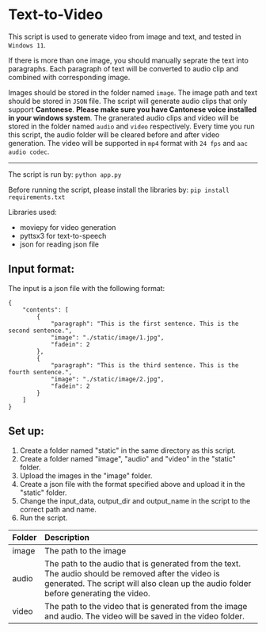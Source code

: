 # Text-to-Video
This script is used to generate video from image and text, and tested in `Windows 11`.

If there is more than one image, you should manually seprate the text into paragraphs. Each paragraph of text will be converted to audio clip and combined with corresponding image.

Images should be stored in the folder named `image`. The image path and text should be stored in `JSON` file. The script will generate audio clips that only support **Cantonese**. **Please make sure you have Cantonese voice installed in your windows system**. The granerated audio clips and video will be stored in the folder named `audio` and `video` respectively. Every time you run this script, the audio folder will be cleared before and after video generation. The video will be supported in `mp4` format with `24 fps` and `aac audio codec`.

***
The script is run by: `python app.py`

Before running the script, please install the libraries by: `pip install requirements.txt`

Libraries used:
* moviepy for video generation
* pyttsx3 for text-to-speech
* json for reading json file

## **Input format**:
The input is a json file with the following format:
```
{
    "contents": [
        {
            "paragraph": "This is the first sentence. This is the second sentence.",
            "image": "./static/image/1.jpg",
            "fadein": 2
        },
        {
            "paragraph": "This is the third sentence. This is the fourth sentence.",
            "image": "./static/image/2.jpg",
            "fadein": 2
        }
    ]
}
```

## **Set up**:
1. Create a folder named "static" in the same directory as this script.
2. Create a folder named "image", "audio" and "video" in the "static" folder.
3. Upload the images in the "image" folder.
4. Create a json file with the format specified above and upload it in the "static" folder.
5. Change the input_data, output_dir and output_name in the script to the correct path and name.
6. Run the script.

|Folder|Description|
|:----------|:-------------------|
|image|The path to the image|
|audio|The path to the audio that is generated from the text. The audio should be removed after the video is generated. The script will also clean up the audio folder before generating the video.|
|video|The path to the video that is generated from the image and audio. The video will be saved in the video folder.|
